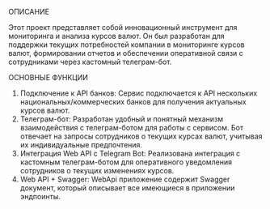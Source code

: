 ОПИСАНИЕ

Этот проект представляет собой инновационный инструмент для мониторинга и анализа курсов валют. Он был разработан для поддержки текущих потребностей компании в мониторинге курсов валют, формировании отчетов и обеспечении оперативной связи с сотрудниками через кастомный телеграм-бот.

ОСНОВНЫЕ ФУНКЦИИ
1. Подключение к API банков: Сервис подключается к API нескольких национальных/коммерческих банков для получения актуальных курсов валют.
2. Телеграм-бот: Разработан удобный и понятный механизм взаимодействия с телеграм-ботом для работы с сервисом. Бот отвечает на запросы сотрудников о текущих курсах валют, учитывая их индивидуальные предпочтения.
3. Интеграция Web API с Telegram Bot: Реализована интеграция с кастомным телеграм-ботом для оперативного уведомления сотрудников о текущих изменениях курсов.
4. Web API + Swagger: WebApi приложение содержит Swagger документ, который описывает все имеющиеся в приложении эндпоинты.
